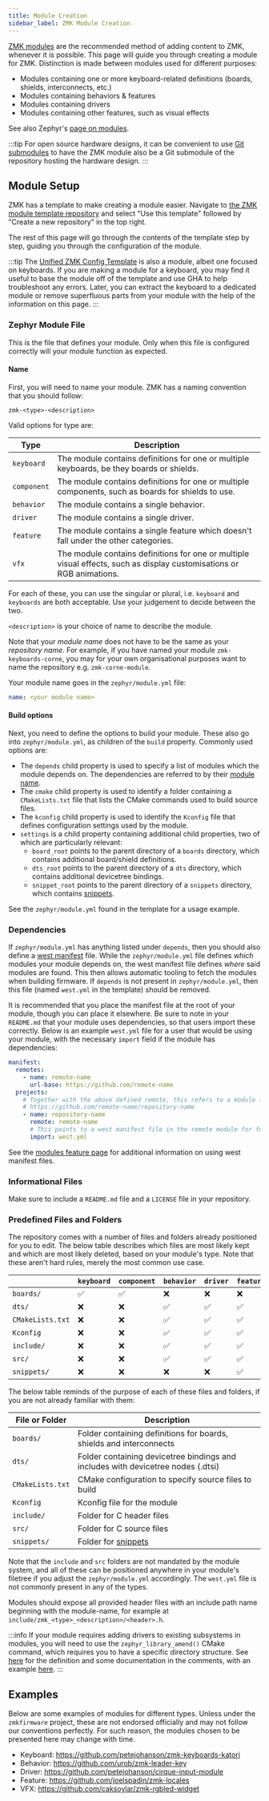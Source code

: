 ```yaml
---
title: Module Creation
sidebar_label: ZMK Module Creation
---
```


[ZMK modules](../features/modules.mdx) are the recommended method of adding content to ZMK, whenever it is possible. This page will guide you through creating a module for ZMK. Distinction is made between modules used for different purposes:

- Modules containing one or more keyboard-related definitions (boards, shields, interconnects, etc.)
- Modules containing behaviors & features
- Modules containing drivers
- Modules containing other features, such as visual effects

See also Zephyr's [page on modules](https://docs.zephyrproject.org/3.5.0/develop/modules.html).

:::tip
For open source hardware designs, it can be convenient to use [Git submodules](https://github.blog/open-source/git/working-with-submodules/) to have the ZMK module also be a Git submodule of the repository hosting the hardware design.
:::

## Module Setup

ZMK has a template to make creating a module easier. Navigate to [the ZMK module template repository](https://github.com/zmkfirmware/zmk-module-template) and select "Use this template" followed by "Create a new repository" in the top right.

The rest of this page will go through the contents of the template step by step, guiding you through the configuration of the module.

:::tip
The [Unified ZMK Config Template](https://github.com/zmkfirmware/unified-zmk-config-template) is also a module, albeit one focused on keyboards. If you are making a module for a keyboard, you may find it useful to base the module off of the template and use GHA to help troubleshoot any errors. Later, you can extract the keyboard to a dedicated module or remove superfluous parts from your module with the help of the information on this page.
:::

### Zephyr Module File

This is the file that defines your module. Only when this file is configured correctly will your module function as expected.

#### Name

First, you will need to name your module. ZMK has a naming convention that you should follow:

```
zmk-<type>-<description>
```

Valid options for type are:

| Type        | Description                                                                                                           |
| ----------- | --------------------------------------------------------------------------------------------------------------------- |
| `keyboard`  | The module contains definitions for one or multiple keyboards, be they boards or shields.                             |
| `component` | The module contains definitions for one or multiple components, such as boards for shields to use.                    |
| `behavior`  | The module contains a single behavior.                                                                                |
| `driver`    | The module contains a single driver.                                                                                  |
| `feature`   | The module contains a single feature which doesn't fall under the other categories.                                   |
| `vfx`       | The module contains definitions for one or multiple visual effects, such as display customisations or RGB animations. |

For each of these, you can use the singular or plural, i.e. `keyboard` and `keyboards` are both acceptable. Use your judgement to decide between the two.

`<description>` is your choice of name to describe the module.

Note that your _module name_ does not have to be the same as your _repository name_. For example, if you have named your module `zmk-keyboards-corne`, you may for your own organisational purposes want to name the repository e.g. `zmk-corne-module`.

Your module name goes in the `zephyr/module.yml` file:

```yaml title="zephyr/module.yaml"
name: <your module name>
```

#### Build options

Next, you need to define the options to build your module. These also go into `zephyr/module.yml`, as children of the `build` property. Commonly used options are:

- The `depends` child property is used to specify a list of modules which the module depends on. The dependencies are referred to by their [module name](#name).
- The `cmake` child property is used to identify a folder containing a `CMakeLists.txt` file that lists the CMake commands used to build source files.
- The `kconfig` child property is used to identify the `Kconfig` file that defines configuration settings used by the module.
- `settings` is a child property containing additional child properties, two of which are particularly relevant:
  - `board_root` points to the parent directory of a `boards` directory, which contains additional board/shield definitions.
  - `dts_root` points to the parent directory of a `dts` directory, which contains additional devicetree bindings.
  - `snippet_root` points to the parent directory of a `snippets` directory, which contains [snippets](https://docs.zephyrproject.org/3.5.0/build/snippets/index.html).

See the `zephyr/module.yml` found in the template for a usage example.

### Dependencies

If `zephyr/module.yml` has anything listed under `depends`, then you should also define a [west manifest](https://docs.zephyrproject.org/3.5.0/develop/west/manifest.html) file. While the `zephyr/module.yml` file defines _which_ modules your module depends on, the west manifest file defines _where_ said modules are found. This then allows automatic tooling to fetch the modules when building firmware. If `depends` is not present in `zephyr/module.yml`, then this file (named `west.yml` in the template) should be removed.

It is recommended that you place the manifest file at the root of your module, though you can place it elsewhere. Be sure to note in your `README.md` that your module uses dependencies, so that users import these correctly.
Below is an example `west.yml` file for a user that would be using your module, with the necessary `import` field if the module has dependencies:

```yaml title="west.yml"
manifest:
  remotes:
    - name: remote-name
      url-base: https://github.com/remote-name
  projects:
    # Together with the above defined remote, this refers to a module located at
    # https://github.com/remote-name/repository-name
    - name: repository-name
      remote: remote-name
      # This points to a west manifest file in the remote module for further imports
      import: west.yml
```

See the [modules feature page](../features/modules.mdx) for additional information on using west manifest files.

### Informational Files

Make sure to include a `README.md` file and a `LICENSE` file in your repository.

### Predefined Files and Folders

The repository comes with a number of files and folders already positioned for you to edit. The below table describes which files are most likely kept and which are most likely deleted, based on your module's type. Note that these aren't hard rules, merely the most common use case.

|                  | `keyboard` | `component` | `behavior` | `driver` | `feature` | `vfx` |
| ---------------- | ---------- | ----------- | ---------- | -------- | --------- | ----- |
| `boards/`        | ✅         | ✅          | ❌         | ❌       | ❌        | ✅    |
| `dts/`           | ❌         | ❌          | ✅         | ✅       | ✅        | ❌    |
| `CMakeLists.txt` | ❌         | ❌          | ✅         | ✅       | ✅        | ✅    |
| `Kconfig`        | ❌         | ❌          | ✅         | ✅       | ✅        | ✅    |
| `include/`       | ❌         | ❌          | ✅         | ✅       | ✅        | ❌    |
| `src/`           | ❌         | ❌          | ✅         | ✅       | ✅        | ❌    |
| `snippets/`      | ❌         | ❌          | ❌         | ❌       | ✅        | ❌    |

The below table reminds of the purpose of each of these files and folders, if you are not already familiar with them:

| File or Folder   | Description                                                                           |
| ---------------- | ------------------------------------------------------------------------------------- |
| `boards/`        | Folder containing definitions for boards, shields and interconnects                   |
| `dts/`           | Folder containing devicetree bindings and includes with devicetree nodes (.dtsi)      |
| `CMakeLists.txt` | CMake configuration to specify source files to build                                  |
| `Kconfig`        | Kconfig file for the module                                                           |
| `include/`       | Folder for C header files                                                             |
| `src/`           | Folder for C source files                                                             |
| `snippets/`      | Folder for [snippets](https://docs.zephyrproject.org/3.5.0/build/snippets/index.html) |

Note that the `include` and `src` folders are not mandated by the module system, and all of these can be positioned anywhere in your module's filetree if you adjust the `zephyr/module.yml` accordingly. The `west.yml` file is not commonly present in any of the types.

Modules should expose all provided header files with an include path name beginning with the module-name, for example at `include/zmk_<type>_<description>/<header>.h`.

:::info
If your module requires adding drivers to existing subsystems in modules, you will need to use the `zephyr_library_amend()` CMake command, which requires you to have a specific directory structure. See [here](https://github.com/zephyrproject-rtos/zephyr/blob/main/cmake/modules/extensions.cmake#L454) for the definition and some documentation in the comments, with an example [here](https://github.com/petejohanson/ec-support-zmk-module/tree/main/drivers/kscan).
:::

## Examples

Below are some examples of modules for different types. Unless under the `zmkfirmware` project, these are not endorsed officially and may not follow our conventions perfectly. For such reason, the modules chosen to be presented here may change with time.

- Keyboard: https://github.com/petejohanson/zmk-keyboards-katori
- Behavior: https://github.com/urob/zmk-leader-key
- Driver: https://github.com/petejohanson/cirque-input-module
- Feature: https://github.com/joelspadin/zmk-locales
- VFX: https://github.com/caksoylar/zmk-rgbled-widget
